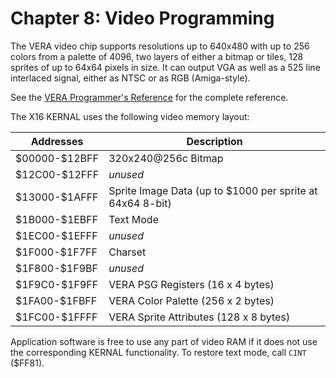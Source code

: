 # Chapter 8: Video Programming

The VERA video chip supports resolutions up to 640x480 with up to 256 colors from a palette of 4096, two layers of either a bitmap or tiles, 128 sprites of up to 64x64 pixels in size. It can output VGA as well as a 525 line interlaced signal, either as NTSC or as RGB (Amiga-style).

See the [VERA Programmer's Reference](VERA%20Programmer's%20Reference.md) for the complete reference.

The X16 KERNAL uses the following video memory layout:

| Addresses     | Description                                               |
|---------------|-----------------------------------------------------------|
| \$00000-\$12BFF | 320x240@256c Bitmap                                       |
| \$12C00-\$12FFF | *unused*                                                  |
| \$13000-\$1AFFF | Sprite Image Data (up to \$1000 per sprite at 64x64 8-bit) |
| \$1B000-\$1EBFF | Text Mode                                                 |
| \$1EC00-\$1EFFF | *unused*                                                  |
| \$1F000-\$1F7FF | Charset                                                   |
| \$1F800-\$1F9BF | *unused*                                                  |
| \$1F9C0-\$1F9FF | VERA PSG Registers (16 x 4 bytes)                         |
| \$1FA00-\$1FBFF | VERA Color Palette (256 x 2 bytes)                        |
| \$1FC00-\$1FFFF | VERA Sprite Attributes (128 x 8 bytes)                    |

Application software is free to use any part of video RAM if it does not use the corresponding KERNAL functionality. To restore text mode, call `CINT` (\$FF81).
